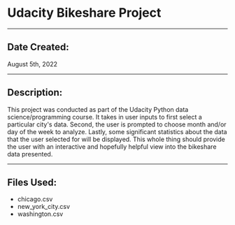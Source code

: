 # Udacity Bikeshare Project
___
## Date Created:
August 5th, 2022
___
## Description:
This project was conducted as part of the Udacity Python data science/programming course. It takes in user inputs to
first select a particular city's data. Second, the user is prompted to choose month and/or day of the week to analyze.
Lastly, some significant statistics about the data that the user selected for will be displayed. This whole thing should
provide the user with an interactive and hopefully helpful view into the bikeshare data presented.
___
## Files Used:
- chicago.csv
- new_york_city.csv
- washington.csv